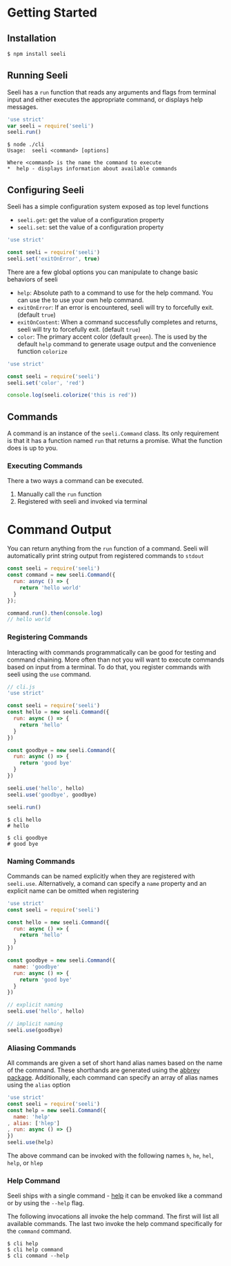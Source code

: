 # Getting Started

## Installation

```bash
$ npm install seeli
```

## Running Seeli

Seeli has a `run` function that reads any arguments and flags from terminal input
and either executes the appropriate command, or displays help messages.

```javascript
'use strict'
var seeli = require('seeli')
seeli.run()
```

```shell
$ node ./cli
Usage:  seeli <command> [options]

Where <command> is the name the command to execute
*  help - displays information about available commands
```

## Configuring Seeli

Seeli has a simple configuration system exposed as top level functions
* `seeli.get`: get the value of a configuration property
* `seeli.set`: set the value of a configuration property

```javascript
'use strict'

const seeli = require('seeli')
seeli.set('exitOnError', true)
```

There are a few global options you can manipulate to change basic behaviors
of seeli

* `help`: Absolute path to a command to use for the help command. You can use the to use your own help command.
* `exitOnError`: If an error is encountered, seeli will try to forcefully exit. (default `true`)
* `exitOnContent`: When a command successfully completes and returns, seeli will try to forcefully exit. (default `true`)
* `color`: The primary accent color (default `green`). The is used by the default
  `help` command to generate usage output and the convenience function `colorize`

```javascript
'use strict'

const seeli = require('seeli')
seeli.set('color', 'red')

console.log(seeli.colorize('this is red'))
```
## Commands

A command is an instance of the `seeli.Command` class. Its only requirement is
that it has a function named `run` that returns a promise. What the function does is up to you.


### Executing Commands

There a two ways a command can be executed.

1. Manually call the `run` function
2. Registered with seeli and invoked via terminal

# Command Output

You can return anything from the `run` function of a command. Seeli will automatically
print string output from registered commands to `stdout`


```javascript
const seeli = require('seeli')
const command = new seeli.Command({
  run: asnyc () => {
    return 'hello world'
  }
});

command.run().then(console.log)
// hello world
```

### Registering Commands

Interacting with commands programmatically can be good for testing and
command chaining. More often than not you will want to execute commands based
on input from a terminal. To do that, you register commands with seeli
using the `use` command.


```javascript
// cli.js
'use strict'

const seeli = require('seeli')
const hello = new seeli.Command({
  run: async () => {
    return 'hello'
  }
})

const goodbye = new seeli.Command({
  run: async () => {
    return 'good bye'
  }
})

seeli.use('hello', hello)
seeli.use('goodbye', goodbye)

seeli.run()
```

```shell
$ cli hello
# hello

$ cli goodbye
# good bye
```

### Naming Commands

Commands can be named explicitly when they are registered with `seeli.use`.
Alternatively, a comand can specify a `name` property and an explicit name
can be omitted when registering

```javascript
'use strict'
const seeli = require('seeli')

const hello = new seeli.Command({
  run: async () => {
    return 'hello'
  }
})

const goodbye = new seeli.Command({
  name: 'goodbye'
  run: async () => {
    return 'good bye'
  }
})

// explicit naming
seeli.use('hello', hello)

// implicit naming
seeli.use(goodbye)
```

### Aliasing Commands

All commands are given a set of short hand alias names based on the name of the command.
These shorthands are generated using the [abbrev package](https://www.npmjs.com/package/abbrev).
Additionally, each command can specify an array of alias names using the `alias` option

```javascript
'use strict'
const seeli = require('seeli')
const help = new seeli.Command({
  name: 'help'
, alias: ['hlep']
, run: async () => {}
})
seeli.use(help)
```

The above command can be invoked with the following names `h`, `he`, `hel`, `help`, or `hlep`

### Help Command

Seeli ships with a single command - [help](https://github.com/esatterwhite/node-seeli/blob/master/lib/commands/help.js) it can be envoked like a command
or by using the `--help` flag.

The following invocations all invoke the help command. The first will
list all available commands. The last two invoke the help command
specifically for the `command` command.

```shell
$ cli help
$ cli help command
$ cli command --help
```
